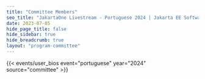 ```yaml
---
title: "Committee Members"
seo_title: "JakartaOne Livestream - Portuguese 2024 | Jakarta EE Software | Cloud Native"
date: 2023-07-05
hide_page_title: false
hide_sidebar: true
hide_breadcrumb: true
layout: "program-committee"
---
```


{{< events/user_bios event="portuguese" year="2024" source="committee" >}}
